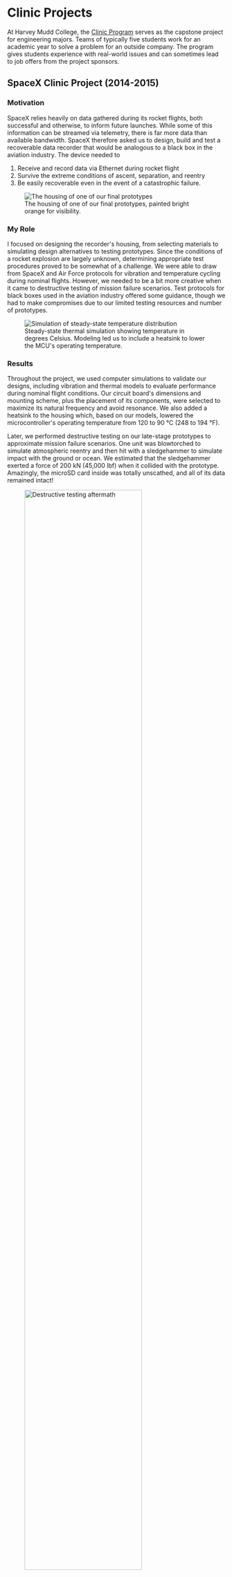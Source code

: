 # Clinic Projects

At Harvey Mudd College, the [Clinic Program](https://www.hmc.edu/clinic/) serves as the capstone project for engineering majors. Teams of typically five students work for an academic year to solve a problem for an outside company. The program gives students experience with real-world issues and can sometimes lead to job offers from the project sponsors.

## SpaceX Clinic Project (2014-2015)

### Motivation
SpaceX relies heavily on data gathered during its rocket flights, both successful and otherwise, to inform future launches. While some of this information can be streamed via telemetry, there is far more data than available bandwidth. SpaceX therefore asked us to design, build and test a recoverable data recorder that would be analogous to a black box in the aviation industry. The device needed to
1. Receive and record data via Ethernet during rocket flight
2. Survive the extreme conditions of ascent, separation, and reentry
3. Be easily recoverable even in the event of a catastrophic failure.

<figure>
    <img class="centered" src="/media/housing.jpg" alt="The housing of one of our final prototypes">
    <figcaption>The housing of one of our final prototypes, painted bright orange for visibility.</figcaption>
</figure>

### My Role
I focused on designing the recorder's housing, from selecting materials to simulating design alternatives to testing prototypes. Since the conditions of a rocket explosion are largely unknown, determining appropriate test procedures proved to be somewhat of a challenge. We were able to draw from SpaceX and Air Force protocols for vibration and temperature cycling during nominal flights. However, we needed to be a bit more creative when it came to destructive testing of mission failure scenarios. Test protocols for black boxes used in the aviation industry offered some guidance, though we had to make compromises due to our limited testing resources and number of prototypes.

<figure>
    <img class="centered" src="/media/thermalSim.png" alt="Simulation of steady-state temperature distribution">
    <figcaption>Steady-state thermal simulation showing temperature in degrees Celsius. Modeling led us to include a heatsink to lower the MCU's operating temperature.</figcaption>
</figure>

### Results
Throughout the project, we used computer simulations to validate our designs, including vibration and thermal models to evaluate performance during nominal flight conditions. Our circuit board's dimensions and mounting scheme, plus the placement of its components, were selected to maximize its natural frequency and avoid resonance. We also added a heatsink to the housing which, based on our models, lowered the microcontroller's operating temperature from 120 to 90&nbsp;°C (248 to 194&nbsp;°F).

Later, we performed destructive testing on our late-stage prototypes to approximate mission failure scenarios. One unit was blowtorched to simulate atmospheric reentry and then hit with a sledgehammer to simulate impact with the ground or ocean. We estimated that the sledgehammer exerted a force of 200&nbsp;kN (45,000&nbsp;lbf) when it collided with the prototype. Amazingly, the microSD card inside was totally unscathed, and all of its data remained intact!

<figure>
    <img class="centered" src="/media/testing.jpg" alt="Destructive testing aftermath" style="width: 80%;">
    <figcaption>This prototype was subjected to destructive testing meant to approximate atmospheric reentry and ground impact. The housing successfully protected the data on the miscroSD card (lower right).</figcaption>
</figure>

## Sandia National Laboratory Clinic Project (2013-2014)

### Motivation
Barium titanate (chemical formula BaTiO<sub>3</sub>, BTO for short) exhibits a phenomenon known as ferroelectricity, in which an external electric field induces a field in the material that remains even when the external one is removed. It is analogous to ferromagnetism, in which exposure to an external magnetic field causes some materials to become permanent magnets that retain their magnetic field in the absence of any external one. BTO's ferroelectricity gives it a large dielectric constant, making it of interest for use in high performance capacitors that can store large amounts of energy. BTO nanoparticles in particular exhibit some bizarre and poorly understood ferroelectric and structural properties. Sandia National Laboratory tasked us with measuring the dielectric constant of different sized nanoparticles and exploring their atomic structure to better understand their puzzling properties.

<figure>
    <img class="centered" src="/media/BTOmodel.png" alt="COMSOL model of BTO nanoparticle slurry">
    <figcaption>COMSOL model showing BTO particles suspended in a solvent within a coin cell battery casing.</figcaption>
</figure>

### My Role
I was responsible for using analytical and computational models to determine the dielectric constant of the BTO nanoparticles from experimental results. Directly measuring the dielectric constant of a single nanoparticle is obviously infeasible. Instead, we dispersed the nanoparticles in a liquid solvent to form a slurry and measured the effective dielectric constant using electrochemical impedance spectroscopy (EIS). I could then use the models to relate that experimental slurry dielectric constant to the underlying particle dielectric constant. The numerical model was created using COMSOL and verified with three analytical models from literature. Due to limited computational resources, I was only able to simulate a relatively small number of particles. Therefore, in order to achieve the desired concentration, the size of the particles needed to be greatly increased compared to their actual size.

<figure>
    <img class="centered" src="/media/BTOplot.png" alt="Comparison of model predictions to experimental measurement" style="width: 100%">
    <figcaption>A plot comparing the predictions of the numerical (black) and analytical (blue, green and red) models to experimental measurement (solid pink with dotted pink representing the 2% uncertainty).</figcaption>
</figure>

### Results
It turned out that both the computational and analytical models were extremely sensitive to the measured slurry dielectric constant. This meant that even small measurement errors were amplified to absurdly large uncertainties in the dielectric constant of the BTO nanoparticles. Despite varying the particle concentration, solvent type, measurement method and more, we were unable to overcome this fundamental issue. Our findings therefore cast doubt on the feasibility of this technique and call into question the results of other groups who have used it. I had the opportunity to present my results as an invited speaker at the Spring, 2014 meeting of the [Materials Research Society](http://www.mrs.org/).
